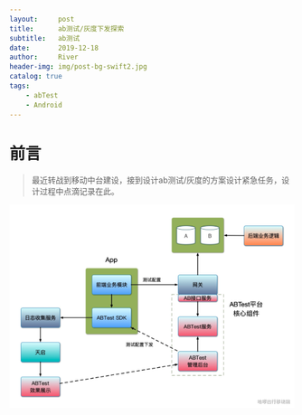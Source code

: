 ```yaml
---
layout:     post
title:      ab测试/灰度下发探索
subtitle:   ab测试
date:       2019-12-18
author:     River
header-img: img/post-bg-swift2.jpg
catalog: true
tags:
    - abTest
    - Android
--- 
```


# 前言
>最近转战到移动中台建设，接到设计ab测试/灰度的方案设计紧急任务，设计过程中点滴记录在此。

![A/B测试系统架构图](/img/ab-server.png)
